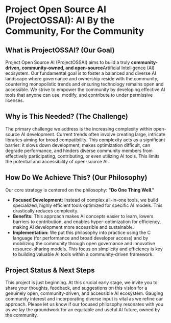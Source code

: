 # **Project Open Source AI (ProjectOSSAI): AI By the Community, For the Community**

## **What is ProjectOSSAI? (Our Goal)**

Project Open Source AI (ProjectOSSAI) aims to build a truly **community-driven, community-owned, and open-source**Artificial Intelligence (AI) ecosystem. Our fundamental goal is to foster a balanced and diverse AI landscape where governance and ownership reside with the community, countering monopolistic trends and ensuring technology remains open and accessible. We strive to empower the community by developing effective AI tools that anyone can use, modify, and contribute to under permissive licenses.

## **Why is This Needed? (The Challenge)**

The primary challenge we address is the increasing complexity within open-source AI development. Current trends often involve creating large, intricate libraries aiming for broad compatibility. This complexity acts as a significant barrier: it slows down development, makes optimization difficult, can degrade performance, and hinders diverse community members from effectively participating, contributing, or even utilizing AI tools. This limits the potential and accessibility of open-source AI.

## **How Do We Achieve This? (Our Philosophy)**

Our core strategy is centered on the philosophy: **"Do One Thing Well."**

* **Focused Development:** Instead of complex all-in-one tools, we build specialized, highly efficient tools optimized for specific AI models. This drastically reduces complexity.  
* **Benefits:** This approach makes AI concepts easier to learn, lowers barriers to contribution, and enables hyper-optimization for efficiency, making AI development more accessible and sustainable.  
* **Implementation:** We put this philosophy into practice using the C language (for performance and broad developer access) and by mobilizing the community through open governance and innovative resource-sharing models. This focus on simplicity and efficiency is key to building valuable AI tools within a community-driven framework.

## **Project Status & Next Steps**

This project is just beginning. At this crucial early stage, we invite you to share your thoughts, feedback, and suggestions on this vision for a genuinely open, community-driven, and accessible AI ecosystem. Gauging community interest and incorporating diverse input is vital as we refine our approach. Please let us know if our focused philosophy resonates with you as we lay the groundwork for an equitable and useful AI future, owned by the community.

